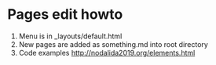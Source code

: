 # Pages edit howto

1. Menu is in _layouts/default.html
2. New pages are added as something.md into root directory
3. Code examples http://nodalida2019.org/elements.html
